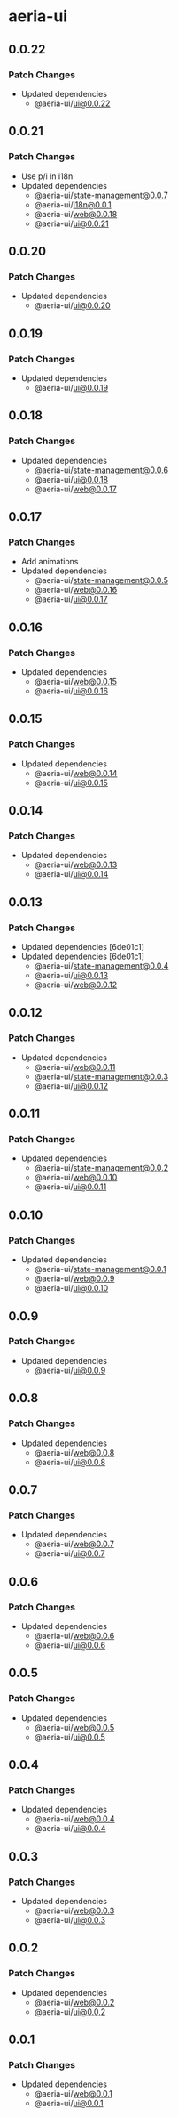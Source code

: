 # aeria-ui

## 0.0.22

### Patch Changes

- Updated dependencies
  - @aeria-ui/ui@0.0.22

## 0.0.21

### Patch Changes

- Use p/i in i18n
- Updated dependencies
  - @aeria-ui/state-management@0.0.7
  - @aeria-ui/i18n@0.0.1
  - @aeria-ui/web@0.0.18
  - @aeria-ui/ui@0.0.21

## 0.0.20

### Patch Changes

- Updated dependencies
  - @aeria-ui/ui@0.0.20

## 0.0.19

### Patch Changes

- Updated dependencies
  - @aeria-ui/ui@0.0.19

## 0.0.18

### Patch Changes

- Updated dependencies
  - @aeria-ui/state-management@0.0.6
  - @aeria-ui/ui@0.0.18
  - @aeria-ui/web@0.0.17

## 0.0.17

### Patch Changes

- Add animations
- Updated dependencies
  - @aeria-ui/state-management@0.0.5
  - @aeria-ui/web@0.0.16
  - @aeria-ui/ui@0.0.17

## 0.0.16

### Patch Changes

- Updated dependencies
  - @aeria-ui/web@0.0.15
  - @aeria-ui/ui@0.0.16

## 0.0.15

### Patch Changes

- Updated dependencies
  - @aeria-ui/web@0.0.14
  - @aeria-ui/ui@0.0.15

## 0.0.14

### Patch Changes

- Updated dependencies
  - @aeria-ui/web@0.0.13
  - @aeria-ui/ui@0.0.14

## 0.0.13

### Patch Changes

- Updated dependencies [6de01c1]
- Updated dependencies [6de01c1]
  - @aeria-ui/state-management@0.0.4
  - @aeria-ui/ui@0.0.13
  - @aeria-ui/web@0.0.12

## 0.0.12

### Patch Changes

- Updated dependencies
  - @aeria-ui/web@0.0.11
  - @aeria-ui/state-management@0.0.3
  - @aeria-ui/ui@0.0.12

## 0.0.11

### Patch Changes

- Updated dependencies
  - @aeria-ui/state-management@0.0.2
  - @aeria-ui/web@0.0.10
  - @aeria-ui/ui@0.0.11

## 0.0.10

### Patch Changes

- Updated dependencies
  - @aeria-ui/state-management@0.0.1
  - @aeria-ui/web@0.0.9
  - @aeria-ui/ui@0.0.10

## 0.0.9

### Patch Changes

- Updated dependencies
  - @aeria-ui/ui@0.0.9

## 0.0.8

### Patch Changes

- Updated dependencies
  - @aeria-ui/web@0.0.8
  - @aeria-ui/ui@0.0.8

## 0.0.7

### Patch Changes

- Updated dependencies
  - @aeria-ui/web@0.0.7
  - @aeria-ui/ui@0.0.7

## 0.0.6

### Patch Changes

- Updated dependencies
  - @aeria-ui/web@0.0.6
  - @aeria-ui/ui@0.0.6

## 0.0.5

### Patch Changes

- Updated dependencies
  - @aeria-ui/web@0.0.5
  - @aeria-ui/ui@0.0.5

## 0.0.4

### Patch Changes

- Updated dependencies
  - @aeria-ui/web@0.0.4
  - @aeria-ui/ui@0.0.4

## 0.0.3

### Patch Changes

- Updated dependencies
  - @aeria-ui/web@0.0.3
  - @aeria-ui/ui@0.0.3

## 0.0.2

### Patch Changes

- Updated dependencies
  - @aeria-ui/web@0.0.2
  - @aeria-ui/ui@0.0.2

## 0.0.1

### Patch Changes

- Updated dependencies
  - @aeria-ui/web@0.0.1
  - @aeria-ui/ui@0.0.1
